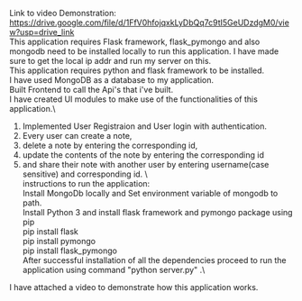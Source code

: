 Link to video Demonstration: https://drive.google.com/file/d/1FfV0hfojqxkLyDbQq7c9tI5GeUDzdgM0/view?usp=drive_link \
This application requires Flask framework, flask_pymongo and also mongodb need to be installed locally to run this application.
I have made sure to get the local ip addr and run my server on this. \
This application requires python and flask framework to be installed. \
I have used MongoDB as a database to my application. \
Built Frontend to call the Api's that i've built.\
I have created UI modules to make use of the functionalities of this application.\
1) Implemented User Registraion and User login with authentication. 
2) Every user can create a note, 
3) delete a note by entering the corresponding id, 
4) update the contents of the note by entering the corresponding id 
5) and share their note with another user by entering username(case sensitive) and corresponding id. \ \
instructions to run  the application: \
Install MongoDb locally and Set environment variable of mongodb to path.\
Install Python 3 and install flask framework and pymongo package using pip \
pip install flask \
pip install pymongo \
pip install flask_pymongo \
After successful installation of all the dependencies proceed to run the application using command "python server.py" .\

I have attached a video to demonstrate how this application works.
